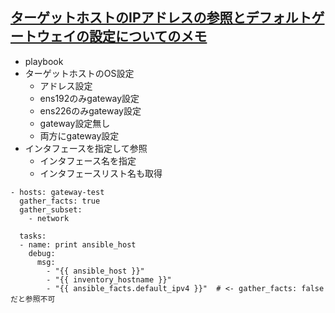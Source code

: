 ## [ターゲットホストのIPアドレスの参照とデフォルトゲートウェイの設定についてのメモ](https://zaki-hmkc.hatenablog.com/entry/2021/01/08/094833)

* playbook
* ターゲットホストのOS設定
    * アドレス設定
    * ens192のみgateway設定
    * ens226のみgateway設定
    * gateway設定無し
    * 両方にgateway設定
* インタフェースを指定して参照
    * インタフェース名を指定
    * インタフェースリスト名も取得

```
- hosts: gateway-test
  gather_facts: true
  gather_subset:
    - network

  tasks:
  - name: print ansible_host
    debug:
      msg:
        - "{{ ansible_host }}"
        - "{{ inventory_hostname }}"
        - "{{ ansible_facts.default_ipv4 }}"  # <- gather_facts: false だと参照不可
```
